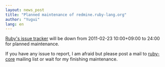 ```yaml
---
layout: news_post
title: "Planned maintenance of redmine.ruby-lang.org"
author: "Yugui"
lang: en
---
```


[Ruby\'s issue tracker][1] will be down from 2011-02-23 10:00+09:00 to
24:00 for planned maintenance.

If you have any issue to report, I am afraid but please post a mail to
[ruby-core](../mailto:ruby-core@ruby-lang.org) mailing list or wait for
my finishing maintenance.



[1]: http://redmine.ruby-lang.org 
